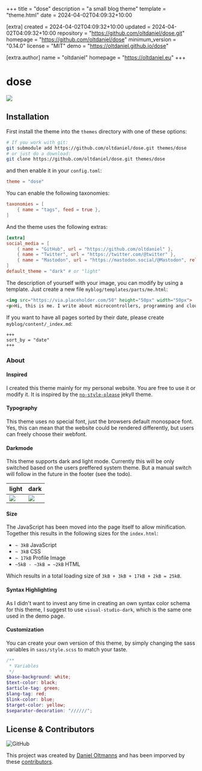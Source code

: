 
+++
title = "dose"
description = "a small blog theme"
template = "theme.html"
date = 2024-04-02T04:09:32+10:00

[extra]
created = 2024-04-02T04:09:32+10:00
updated = 2024-04-02T04:09:32+10:00
repository = "https://github.com/oltdaniel/dose.git"
homepage = "https://github.com/oltdaniel/dose"
minimum_version = "0.14.0"
license = "MIT"
demo = "https://oltdaniel.github.io/dose"

[extra.author]
name = "oltdaniel"
homepage = "https://oltdaniel.eu"
+++        

# dose

![](screenshot.png?raw=true)

## Installation

First install the theme into the `themes` directory with one of these options:

```bash
# If you work with git: 
git submodule add https://github.com/oltdaniel/dose.git themes/dose
# or just do a download:
git clone https://github.com/oltdaniel/dose.git themes/dose
```

and then enable it in your `config.toml`:

```toml
theme = "dose"
```

You can enable the following taxonomies:

```toml
taxonomies = [
    { name = "tags", feed = true },
]
```

And the theme uses the following extras:

```toml
[extra]
social_media = [
    { name = "GitHub", url = "https://github.com/oltdaniel" },
    { name = "Twitter", url = "https://twitter.com/@twitter" },
    { name = "Mastodon", url = "https://mastodon.social/@Mastodon", rel = "me" }
]
default_theme = "dark" # or "light"
```

The description of yourself with your image, you can modify by using a template. Just create a new
file `myblog/templates/parts/me.html`:

```html
<img src="https://via.placeholder.com/50" height="50px" width="50px">
<p>Hi, this is me. I write about microcontrollers, programming and cloud software. ...</p>
```

If you want to have all pages sorted by their date, please create `myblog/content/_index.md`:
```
+++
sort_by = "date"
+++
```

### About

#### Inspired
I created this theme mainly for my personal website. You are free to use it or modify it. It is inspired by the [`no-style-please`](https://riggraz.dev/no-style-please/) jekyll theme.

#### Typography

This theme uses no special font, just the browsers default monospace font. Yes, this can mean that the website could be rendered differently, but users can freely choose their webfont.

#### Darkmode

This theme supports dark and light mode. Currently this will be only switched based on the users preffered system theme. But a manual switch will follow in the future in the footer (see the todo).

| light | dark |
|-|-|
| ![](screenshot-light.png) | ![](screenshot-dark.png) |

#### Size

The JavaScript has been moved into the page itself to allow minification. Together this results in the following sizes for the `index.html`:
- `~ 3kB` JavaScript
- `~ 3kB` CSS
- `~ 17kB` Profile Image
- `~5kB - ~3kB = ~2kB` HTML

Which results in a total loading size of `3kB + 3kB + 17kB + 2kB = 25kB`.

#### Syntax Highlighting

As I didn't want to invest any time in creating an own syntax color schema for this theme, I suggest to use `visual-studio-dark`, which is the same one used in the demo page.

#### Customization

You can create your own version of this theme, by simply changing the sass variables in `sass/style.scss` to match your taste.

```scss
/**
 * Variables
 */
$base-background: white;
$text-color: black;
$article-tag: green;
$lang-tag: red;
$link-color: blue;
$target-color: yellow;
$separator-decoration: "//////";
```

## License & Contributors

![GitHub](https://img.shields.io/github/license/oltdaniel/dose)

This project was created by [Daniel Oltmanns](https://github.com/oltdaniel) and has been imporved by these [contributors](https://github.com/oltdaniel/dose/graphs/contributors).
        
